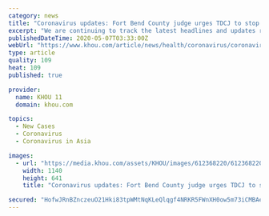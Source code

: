 ```yaml
---
category: news
title: "Coronavirus updates: Fort Bend County judge urges TDCJ to stop sending COVID-19-positive inmates to local prison"
excerpt: "We are continuing to track the latest headlines and updates regarding the global coronavirus (COVID-19) pandemic. Houston's City Council this morning approved a program to help those who have recently fallen behind on rent due to the virus."
publishedDateTime: 2020-05-07T03:33:00Z
webUrl: "https://www.khou.com/article/news/health/coronavirus/coronavirus-updates-for-houston-texas-may-6-7/285-715afc45-7e31-492b-a6e6-dbecc847163a"
type: article
quality: 109
heat: 109
published: true

provider:
  name: KHOU 11
  domain: khou.com

topics:
  - New Cases
  - Coronavirus
  - Coronavirus in Asia

images:
  - url: "https://media.khou.com/assets/KHOU/images/612368220/612368220_1140x641.jpg"
    width: 1140
    height: 641
    title: "Coronavirus updates: Fort Bend County judge urges TDCJ to stop sending COVID-19-positive inmates to local prison"

secured: "HofwJRnBZnczeuO21Hki83tpWMtNqKLeQlqgf4NRKR5FWnXH0ow5m73iCMBAen+fx3AzO8hEctVsAXAxvRNZUBK0EdDJVqh2lucenwJDtkEURcf3H5iSobXE1VRrjL6RbQVnHhek3B/9XIxLT7Sl1vFeLjHQpJpGhCAhdnNPJB3i5SEbGfJxuZ76ZaSCuHp8qajyIgyLQ9JIpMJwwMRaLkJSGkCT3wRfbztETWIgGgcSeTism5X5nmWMFCWIkexUuTiFeF2cdIsz6VEFcnNGIYBuNReoQXMzM/gR2FonnSSjcbl55XWgbIqxt2YjIcA55G0mmaEuq+p/BZ9sj41fLdFC1hTUWLD3fk4tFlBy0mZbnLQC3JLOr29ApfrE1M3fU7ZS55FeLBKgsIa9Qt1vH8LQVOaxsoA6OUwjFwdNgqkOlpfAZZ2I+TNhv/s3sluvbLIjKf8VB0B29K8Xl8RMO9q7CHwGKkrR4Qko0ifUbac=;bvLtmqExWRfZ1sgV04pQmQ=="
---
```


